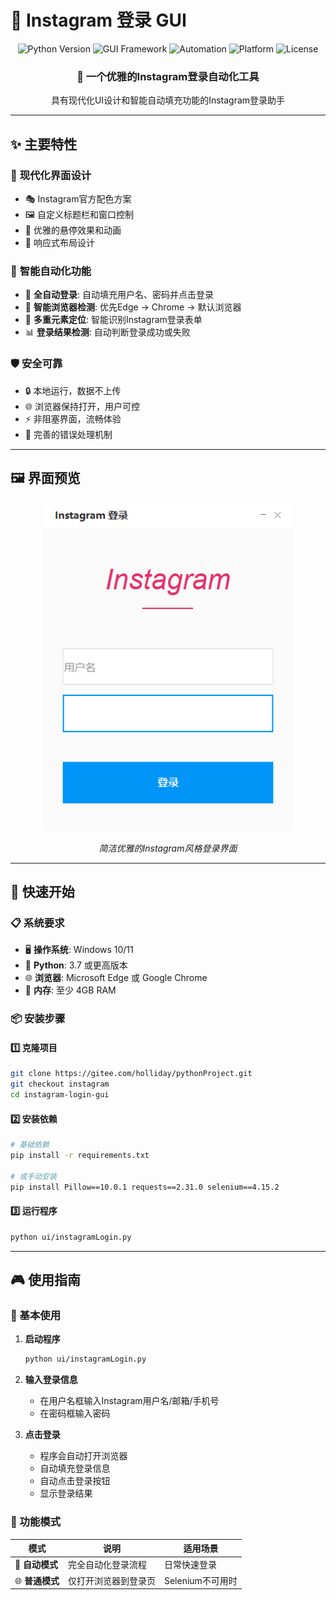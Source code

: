 # 📱 Instagram 登录 GUI

<div align="center">
  <img src="https://img.shields.io/badge/Python-3.7+-blue.svg" alt="Python Version">
  <img src="https://img.shields.io/badge/GUI-Tkinter-green.svg" alt="GUI Framework">
  <img src="https://img.shields.io/badge/Automation-Selenium-orange.svg" alt="Automation">
  <img src="https://img.shields.io/badge/Platform-Windows-lightgrey.svg" alt="Platform">
  <img src="https://img.shields.io/badge/License-MIT-yellow.svg" alt="License">
</div>

<div align="center">
  <h3>🎯 一个优雅的Instagram登录自动化工具</h3>
  <p>具有现代化UI设计和智能自动填充功能的Instagram登录助手</p>
</div>

---

## ✨ 主要特性

### 🎨 **现代化界面设计**
- 🎭 Instagram官方配色方案
- 🖼️ 自定义标题栏和窗口控制
- 💫 优雅的悬停效果和动画
- 📱 响应式布局设计

### 🤖 **智能自动化功能**
- 🔄 **全自动登录**: 自动填充用户名、密码并点击登录
- 🧠 **智能浏览器检测**: 优先Edge → Chrome → 默认浏览器
- 🎯 **多重元素定位**: 智能识别Instagram登录表单
- 📊 **登录结果检测**: 自动判断登录成功或失败

### 🛡️ **安全可靠**
- 🔒 本地运行，数据不上传
- 🌐 浏览器保持打开，用户可控
- ⚡ 非阻塞界面，流畅体验
- 🔧 完善的错误处理机制

---

## 🖼️ 界面预览

<div align="center">
  <img src="image/image.png" alt="Instagram登录GUI界面预览" width="400">
  <p><em>简洁优雅的Instagram风格登录界面</em></p>
</div>

---

## 🚀 快速开始

### 📋 系统要求

- 🖥️ **操作系统**: Windows 10/11
- 🐍 **Python**: 3.7 或更高版本
- 🌐 **浏览器**: Microsoft Edge 或 Google Chrome
- 💾 **内存**: 至少 4GB RAM

### 📦 安装步骤

#### 1️⃣ 克隆项目
```bash
git clone https://gitee.com/holliday/pythonProject.git
git checkout instagram
cd instagram-login-gui
```

#### 2️⃣ 安装依赖
```bash
# 基础依赖
pip install -r requirements.txt

# 或手动安装
pip install Pillow==10.0.1 requests==2.31.0 selenium==4.15.2
```

#### 3️⃣ 运行程序
```bash
python ui/instagramLogin.py
```

---

## 🎮 使用指南

### 🔧 基本使用

1. **启动程序**
   ```bash
   python ui/instagramLogin.py
   ```

2. **输入登录信息**
   - 在用户名框输入Instagram用户名/邮箱/手机号
   - 在密码框输入密码

3. **点击登录**
   - 程序会自动打开浏览器
   - 自动填充登录信息
   - 自动点击登录按钮
   - 显示登录结果

### 🎯 功能模式

| 模式 | 说明 | 适用场景 |
|------|------|----------|
| 🤖 **自动模式** | 完全自动化登录流程 | 日常快速登录 |
| 🌐 **普通模式** | 仅打开浏览器到登录页 | Selenium不可用时 |

